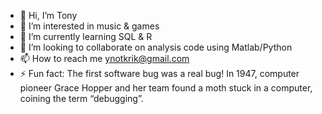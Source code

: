 - 👋 Hi, I’m Tony
- 👀 I’m interested in music & games
- 🌱 I’m currently learning SQL & R
- 💞️ I’m looking to collaborate on analysis code using Matlab/Python
- 📫 How to reach me ynotkrik@gmail.com
- ⚡ Fun fact: The first software bug was a real bug! In 1947, computer pioneer Grace Hopper and her team found a moth stuck in a computer, coining the term “debugging”.

<!---
T-Kirky/T-Kirky is a ✨ special ✨ repository because its `README.md` (this file) appears on your GitHub profile.
You can click the Preview link to take a look at your changes.
--->
